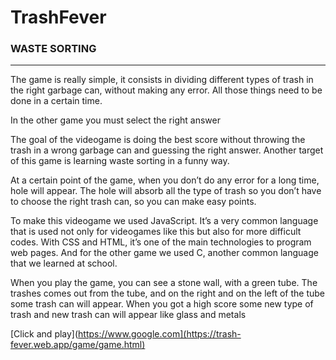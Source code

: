 # TrashFever


### WASTE SORTING 
------


The game is really simple, it consists in dividing different types of trash in the right garbage can, without making any error. All those things need to be done in a certain time. 

In the other game you must select the right answer 

The goal of the videogame is doing the best score without throwing the trash in a wrong garbage can and guessing the right answer. Another target of this game is learning waste sorting in a funny way. 

At a certain point of the game, when you don’t do any error for a long time, hole will appear. The hole will absorb all the type of trash so you don’t have to choose the right trash can, so you can make easy points. 

To make this videogame we used JavaScript. It’s a very common language that is used not only for videogames like this but also for more difficult codes. With CSS and HTML, it’s one of the main technologies to program web pages. And for the other game we used C, another common language that we learned at school. 

When you play the game, you can see a stone wall, with a green tube. The trashes comes out from the tube, and on the right and on the left of the tube some trash can will appear. When you got a high score some new type of trash and new trash can will appear like glass and metals 

[Click and play](https://www.google.com](https://trash-fever.web.app/game/game.html)
